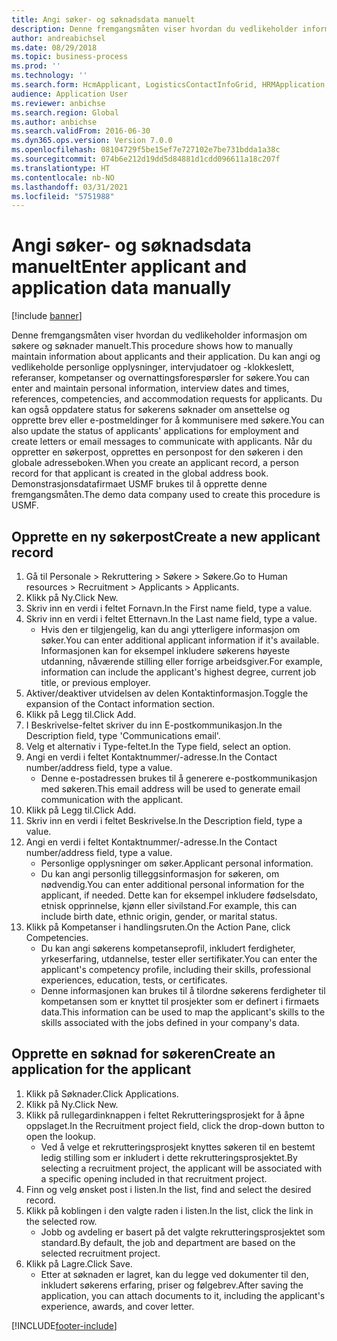 ```yaml
---
title: Angi søker- og søknadsdata manuelt
description: Denne fremgangsmåten viser hvordan du vedlikeholder informasjon om søkere og søknader manuelt.
author: andreabichsel
ms.date: 08/29/2018
ms.topic: business-process
ms.prod: ''
ms.technology: ''
ms.search.form: HcmApplicant, LogisticsContactInfoGrid, HRMApplication,  DirPartyTable
audience: Application User
ms.reviewer: anbichse
ms.search.region: Global
ms.author: anbichse
ms.search.validFrom: 2016-06-30
ms.dyn365.ops.version: Version 7.0.0
ms.openlocfilehash: 08104729f5be15ef7e727102e7be731bdda1a38c
ms.sourcegitcommit: 074b6e212d19dd5d84881d1cdd096611a18c207f
ms.translationtype: HT
ms.contentlocale: nb-NO
ms.lasthandoff: 03/31/2021
ms.locfileid: "5751988"
---
```

# <a name="enter-applicant-and-application-data-manually"></a><span data-ttu-id="5417f-103">Angi søker- og søknadsdata manuelt</span><span class="sxs-lookup"><span data-stu-id="5417f-103">Enter applicant and application data manually</span></span>

[!include [banner](../../includes/banner.md)]

<span data-ttu-id="5417f-104">Denne fremgangsmåten viser hvordan du vedlikeholder informasjon om søkere og søknader manuelt.</span><span class="sxs-lookup"><span data-stu-id="5417f-104">This procedure shows how to manually maintain information about applicants and their application.</span></span>   <span data-ttu-id="5417f-105">Du kan angi og vedlikeholde personlige opplysninger, intervjudatoer og -klokkeslett, referanser, kompetanser og overnattingsforespørsler for søkere.</span><span class="sxs-lookup"><span data-stu-id="5417f-105">You can enter and maintain personal information, interview dates and times, references, competencies, and accommodation requests for applicants.</span></span> <span data-ttu-id="5417f-106">Du kan også oppdatere status for søkerens søknader om ansettelse og opprette brev eller e-postmeldinger for å kommunisere med søkere.</span><span class="sxs-lookup"><span data-stu-id="5417f-106">You can also update the status of applicants' applications for employment and create letters or email messages to communicate with applicants.</span></span> <span data-ttu-id="5417f-107">Når du oppretter en søkerpost, opprettes en personpost for den søkeren i den globale adresseboken.</span><span class="sxs-lookup"><span data-stu-id="5417f-107">When you create an applicant record, a person record for that applicant is created in the global address book.</span></span>       <span data-ttu-id="5417f-108">Demonstrasjonsdatafirmaet USMF brukes til å opprette denne fremgangsmåten.</span><span class="sxs-lookup"><span data-stu-id="5417f-108">The demo data company used to create this procedure is USMF.</span></span>


## <a name="create-a-new-applicant-record"></a><span data-ttu-id="5417f-109">Opprette en ny søkerpost</span><span class="sxs-lookup"><span data-stu-id="5417f-109">Create a new applicant record</span></span>
1. <span data-ttu-id="5417f-110">Gå til Personale > Rekruttering > Søkere > Søkere.</span><span class="sxs-lookup"><span data-stu-id="5417f-110">Go to Human resources > Recruitment > Applicants > Applicants.</span></span>
2. <span data-ttu-id="5417f-111">Klikk på Ny.</span><span class="sxs-lookup"><span data-stu-id="5417f-111">Click New.</span></span>
3. <span data-ttu-id="5417f-112">Skriv inn en verdi i feltet Fornavn.</span><span class="sxs-lookup"><span data-stu-id="5417f-112">In the First name field, type a value.</span></span>
4. <span data-ttu-id="5417f-113">Skriv inn en verdi i feltet Etternavn.</span><span class="sxs-lookup"><span data-stu-id="5417f-113">In the Last name field, type a value.</span></span>
    * <span data-ttu-id="5417f-114">Hvis den er tilgjengelig, kan du angi ytterligere informasjon om søker.</span><span class="sxs-lookup"><span data-stu-id="5417f-114">You can enter additional applicant information if it's available.</span></span> <span data-ttu-id="5417f-115">Informasjonen kan for eksempel inkludere søkerens høyeste utdanning, nåværende stilling eller forrige arbeidsgiver.</span><span class="sxs-lookup"><span data-stu-id="5417f-115">For example, information can include the applicant's highest degree, current job title, or previous employer.</span></span>  
5. <span data-ttu-id="5417f-116">Aktiver/deaktiver utvidelsen av delen Kontaktinformasjon.</span><span class="sxs-lookup"><span data-stu-id="5417f-116">Toggle the expansion of the Contact information section.</span></span>
6. <span data-ttu-id="5417f-117">Klikk på Legg til.</span><span class="sxs-lookup"><span data-stu-id="5417f-117">Click Add.</span></span>
7. <span data-ttu-id="5417f-118">I Beskrivelse-feltet skriver du inn E-postkommunikasjon.</span><span class="sxs-lookup"><span data-stu-id="5417f-118">In the Description field, type 'Communications email'.</span></span>
8. <span data-ttu-id="5417f-119">Velg et alternativ i Type-feltet.</span><span class="sxs-lookup"><span data-stu-id="5417f-119">In the Type field, select an option.</span></span>
9. <span data-ttu-id="5417f-120">Angi en verdi i feltet Kontaktnummer/-adresse.</span><span class="sxs-lookup"><span data-stu-id="5417f-120">In the Contact number/address field, type a value.</span></span>
    * <span data-ttu-id="5417f-121">Denne e-postadressen brukes til å generere e-postkommunikasjon med søkeren.</span><span class="sxs-lookup"><span data-stu-id="5417f-121">This email address will be used to generate email communication with the applicant.</span></span>  
10. <span data-ttu-id="5417f-122">Klikk på Legg til.</span><span class="sxs-lookup"><span data-stu-id="5417f-122">Click Add.</span></span>
11. <span data-ttu-id="5417f-123">Skriv inn en verdi i feltet Beskrivelse.</span><span class="sxs-lookup"><span data-stu-id="5417f-123">In the Description field, type a value.</span></span>
12. <span data-ttu-id="5417f-124">Angi en verdi i feltet Kontaktnummer/-adresse.</span><span class="sxs-lookup"><span data-stu-id="5417f-124">In the Contact number/address field, type a value.</span></span>
    * <span data-ttu-id="5417f-125">Personlige opplysninger om søker.</span><span class="sxs-lookup"><span data-stu-id="5417f-125">Applicant personal information.</span></span>  
    * <span data-ttu-id="5417f-126">Du kan angi personlig tilleggsinformasjon for søkeren, om nødvendig.</span><span class="sxs-lookup"><span data-stu-id="5417f-126">You can enter additional personal information for the applicant, if needed.</span></span> <span data-ttu-id="5417f-127">Dette kan for eksempel inkludere fødselsdato, etnisk opprinnelse, kjønn eller sivilstand.</span><span class="sxs-lookup"><span data-stu-id="5417f-127">For example, this can include birth date, ethnic origin, gender, or marital status.</span></span>  
13. <span data-ttu-id="5417f-128">Klikk på Kompetanser i handlingsruten.</span><span class="sxs-lookup"><span data-stu-id="5417f-128">On the Action Pane, click Competencies.</span></span>
    * <span data-ttu-id="5417f-129">Du kan angi søkerens kompetanseprofil, inkludert ferdigheter, yrkeserfaring, utdannelse, tester eller sertifikater.</span><span class="sxs-lookup"><span data-stu-id="5417f-129">You can enter the applicant's competency profile, including their skills, professional experiences, education, tests, or certificates.</span></span>  
    * <span data-ttu-id="5417f-130">Denne informasjonen kan brukes til å tilordne søkerens ferdigheter til kompetansen som er knyttet til prosjekter som er definert i firmaets data.</span><span class="sxs-lookup"><span data-stu-id="5417f-130">This information can be used to map the applicant's skills to the skills associated with the jobs defined in your company's data.</span></span>   

## <a name="create-an-application-for-the-applicant"></a><span data-ttu-id="5417f-131">Opprette en søknad for søkeren</span><span class="sxs-lookup"><span data-stu-id="5417f-131">Create an application for the applicant</span></span>
1. <span data-ttu-id="5417f-132">Klikk på Søknader.</span><span class="sxs-lookup"><span data-stu-id="5417f-132">Click Applications.</span></span>
2. <span data-ttu-id="5417f-133">Klikk på Ny.</span><span class="sxs-lookup"><span data-stu-id="5417f-133">Click New.</span></span>
3. <span data-ttu-id="5417f-134">Klikk på rullegardinknappen i feltet Rekrutteringsprosjekt for å åpne oppslaget.</span><span class="sxs-lookup"><span data-stu-id="5417f-134">In the Recruitment project field, click the drop-down button to open the lookup.</span></span>
    * <span data-ttu-id="5417f-135">Ved å velge et rekrutteringsprosjekt knyttes søkeren til en bestemt ledig stilling som er inkludert i dette rekrutteringsprosjektet.</span><span class="sxs-lookup"><span data-stu-id="5417f-135">By selecting a recruitment project, the applicant will be associated with a specific opening included in that recruitment project.</span></span>  
4. <span data-ttu-id="5417f-136">Finn og velg ønsket post i listen.</span><span class="sxs-lookup"><span data-stu-id="5417f-136">In the list, find and select the desired record.</span></span>
5. <span data-ttu-id="5417f-137">Klikk på koblingen i den valgte raden i listen.</span><span class="sxs-lookup"><span data-stu-id="5417f-137">In the list, click the link in the selected row.</span></span>
    * <span data-ttu-id="5417f-138">Jobb og avdeling er basert på det valgte rekrutteringsprosjektet som standard.</span><span class="sxs-lookup"><span data-stu-id="5417f-138">By default, the job and department are based on the selected recruitment project.</span></span>  
6. <span data-ttu-id="5417f-139">Klikk på Lagre.</span><span class="sxs-lookup"><span data-stu-id="5417f-139">Click Save.</span></span>
    * <span data-ttu-id="5417f-140">Etter at søknaden er lagret, kan du legge ved dokumenter til den, inkludert søkerens erfaring, priser og følgebrev.</span><span class="sxs-lookup"><span data-stu-id="5417f-140">After saving the application, you can attach documents to it, including the applicant's experience, awards, and cover letter.</span></span>  



[!INCLUDE[footer-include](../../../../includes/footer-banner.md)]